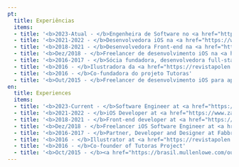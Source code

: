 ```yaml
---
pt:
  title: Experiências
  items:
  - title: '<b>2023-Atual - </b>Engenheira de Software no <a href="https://www.nubank.com.br/" target="_blank" rel="noopener noreferrer">Nubank</a>'
  - title: '<b>2021-2022 - </b>Desenvolvedora iOS na <a href="https://www.zapimoveis.com.br/" target="_blank" rel="noopener noreferrer">OLX - Zap+</a>'
  - title: '<b>2018-2021 - </b>Desenvolvedora Front-end na <a href="https://www.stone.co" target="_blank" rel="noopener noreferrer">Stone.co</a>'
  - title: '<b>Dez/2018 - </b>Freelancer de desenvolvimento iOS na <a href="https://www.zeedog.com.br/zeenow" target="_blank" rel="noopener noreferrer">Zee.Dog</a>'
  - title: '<b>2016-2017 - </b>Sócia fundadora, desenvolvedora full-stack e designer da Fabbrica Sistemas'
  - title: '<b>2016 - </b>Ilustradora da <a href="https://revistapolen.com/" target="_blank" rel="noopener noreferrer">Revista Pólen</a>'
  - title: '<b>2016 - </b>Co-fundadora do projeto Tutoras'
  - title: '<b>Out/2015 - </b>Freelancer de desenvolvimento iOS para aplicativo <a href="https://brasil.mullenlowe.com/our-work/hemopics-2/" target="_blank" rel="noopener noreferrer">Hemopics</a>'
en:
  title: Experiences
  items:
  - title: '<b>2023-Current - </b>Software Engineer at <a href="https://www.nubank.com.br/" target="_blank" rel="noopener noreferrer">Nubank</a>'
  - title: '<b>2021-2022 - </b>iOS Developer at <a href="https://www.zapimoveis.com.br/" target="_blank" rel="noopener noreferrer">OLX - Zap+</a>'
  - title: '<b>2018-2021 - </b>Front-end developer at <a href="https://www.stone.co" target="_blank" rel="noopener noreferrer">Stone.co</a>'
  - title: '<b>Dez/2018 - </b>Freelancer iOS Software Engineer at <a href="https://www.zeedog.com.br/zeenow" target="_blank" rel="noopener noreferrer">Zee.Dog</a>'
  - title: '<b>2016-2017 - </b>Partner, Developer and Designer at Fabbrica Systems'
  - title: '<b>2016 - </b>Illustrator at <a href="https://revistapolen.com/" target="_blank" rel="noopener noreferrer">Revista Pólen</a>'
  - title: '<b>2016 - </b>Co-founder of Tutoras Project'
  - title: '<b>Oct/2015 - </b><a href="https://brasil.mullenlowe.com/our-work/hemopics-2/" target="_blank" rel="noopener noreferrer">Hemopics</a> Freelancer iOS Software Engineer'
---
```

